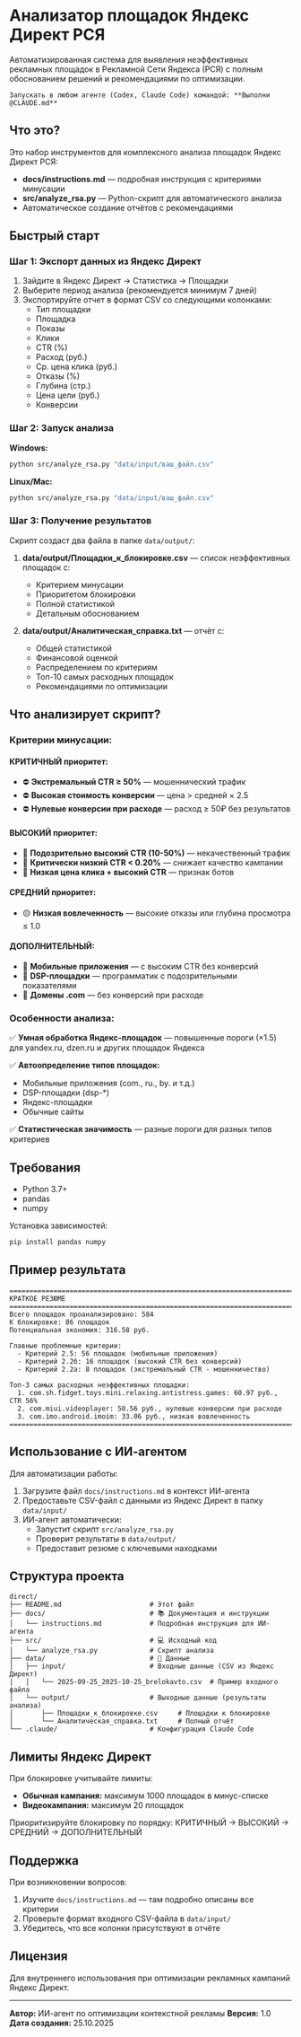 # Анализатор площадок Яндекс Директ РСЯ

Автоматизированная система для выявления неэффективных рекламных площадок в Рекламной Сети Яндекса (РСЯ) с полным обоснованием решений и рекомендациями по оптимизации.

```
Запускать в любом агенте (Codex, Claude Code) командой: **Выполни @CLAUDE.md**
```

## Что это?

Это набор инструментов для комплексного анализа площадок Яндекс Директ РСЯ:
- **docs/instructions.md** — подробная инструкция с критериями минусации
- **src/analyze_rsa.py** — Python-скрипт для автоматического анализа
- Автоматическое создание отчётов с рекомендациями

## Быстрый старт

### Шаг 1: Экспорт данных из Яндекс Директ

1. Зайдите в Яндекс Директ → Статистика → Площадки
2. Выберите период анализа (рекомендуется минимум 7 дней)
3. Экспортируйте отчет в формат CSV со следующими колонками:
   - Тип площадки
   - Площадка
   - Показы
   - Клики
   - CTR (%)
   - Расход (руб.)
   - Ср. цена клика (руб.)
   - Отказы (%)
   - Глубина (стр.)
   - Цена цели (руб.)
   - Конверсии

### Шаг 2: Запуск анализа

**Windows:**
```bash
python src/analyze_rsa.py "data/input/ваш_файл.csv"
```

**Linux/Mac:**
```bash
python src/analyze_rsa.py "data/input/ваш_файл.csv"
```

### Шаг 3: Получение результатов

Скрипт создаст два файла в папке `data/output/`:

1. **data/output/Площадки_к_блокировке.csv** — список неэффективных площадок с:
   - Критерием минусации
   - Приоритетом блокировки
   - Полной статистикой
   - Детальным обоснованием

2. **data/output/Аналитическая_справка.txt** — отчёт с:
   - Общей статистикой
   - Финансовой оценкой
   - Распределением по критериям
   - Топ-10 самых расходных площадок
   - Рекомендациями по оптимизации

## Что анализирует скрипт?

### Критерии минусации:

#### КРИТИЧНЫЙ приоритет:
- ⛔ **Экстремальный CTR ≥ 50%** — мошеннический трафик
- ⛔ **Высокая стоимость конверсии** — цена > средней × 2.5
- ⛔ **Нулевые конверсии при расходе** — расход ≥ 50₽ без результатов

#### ВЫСОКИЙ приоритет:
- 🔴 **Подозрительно высокий CTR (10-50%)** — некачественный трафик
- 🔴 **Критически низкий CTR < 0.20%** — снижает качество кампании
- 🔴 **Низкая цена клика + высокий CTR** — признак ботов

#### СРЕДНИЙ приоритет:
- 🟡 **Низкая вовлеченность** — высокие отказы или глубина просмотра ≤ 1.0

#### ДОПОЛНИТЕЛЬНЫЙ:
- 🔵 **Мобильные приложения** — с высоким CTR без конверсий
- 🔵 **DSP-площадки** — программатик с подозрительными показателями
- 🔵 **Домены .com** — без конверсий при расходе

### Особенности анализа:

✅ **Умная обработка Яндекс-площадок** — повышенные пороги (×1.5) для yandex.ru, dzen.ru и других площадок Яндекса

✅ **Автоопределение типов площадок:**
- Мобильные приложения (com., ru., by. и т.д.)
- DSP-площадки (dsp-*)
- Яндекс-площадки
- Обычные сайты

✅ **Статистическая значимость** — разные пороги для разных типов критериев

## Требования

- Python 3.7+
- pandas
- numpy

Установка зависимостей:
```bash
pip install pandas numpy
```

## Пример результата

```
================================================================================
КРАТКОЕ РЕЗЮМЕ
================================================================================
Всего площадок проанализировано: 584
К блокировке: 86 площадок
Потенциальная экономия: 316.58 руб.

Главные проблемные критерии:
  - Критерий 2.5: 56 площадок (мобильные приложения)
  - Критерий 2.2б: 16 площадок (высокий CTR без конверсий)
  - Критерий 2.2а: 8 площадок (экстремальный CTR - мошенничество)

Топ-3 самых расходных неэффективных площадки:
  1. com.sh.fidget.toys.mini.relaxing.antistress.games: 60.97 руб., CTR 56%
  2. com.miui.videoplayer: 50.56 руб., нулевые конверсии при расходе
  3. com.imo.android.imoim: 33.06 руб., низкая вовлеченность
================================================================================
```

## Использование с ИИ-агентом

Для автоматизации работы:

1. Загрузите файл `docs/instructions.md` в контекст ИИ-агента
2. Предоставьте CSV-файл с данными из Яндекс Директ в папку `data/input/`
3. ИИ-агент автоматически:
   - Запустит скрипт `src/analyze_rsa.py`
   - Проверит результаты в `data/output/`
   - Предоставит резюме с ключевыми находками

## Структура проекта

```
direct/
├── README.md                      # Этот файл
├── docs/                          # 📚 Документация и инструкции
│   └── instructions.md            # Подробная инструкция для ИИ-агента
├── src/                           # 💻 Исходный код
│   └── analyze_rsa.py             # Скрипт анализа
├── data/                          # 📁 Данные
│   ├── input/                     # Входные данные (CSV из Яндекс Директ)
│   │   └── 2025-09-25_2025-10-25_brelokavto.csv  # Пример входного файла
│   └── output/                    # Выходные данные (результаты анализа)
│       ├── Площадки_к_блокировке.csv     # Площадки к блокировке
│       └── Аналитическая_справка.txt     # Полный отчёт
└── .claude/                       # Конфигурация Claude Code
```

## Лимиты Яндекс Директ

При блокировке учитывайте лимиты:
- **Обычная кампания:** максимум 1000 площадок в минус-списке
- **Видеокампания:** максимум 20 площадок

Приоритизируйте блокировку по порядку: КРИТИЧНЫЙ → ВЫСОКИЙ → СРЕДНИЙ → ДОПОЛНИТЕЛЬНЫЙ

## Поддержка

При возникновении вопросов:
1. Изучите `docs/instructions.md` — там подробно описаны все критерии
2. Проверьте формат входного CSV-файла в `data/input/`
3. Убедитесь, что все колонки присутствуют в отчёте

## Лицензия

Для внутреннего использования при оптимизации рекламных кампаний Яндекс Директ.

---

**Автор:** ИИ-агент по оптимизации контекстной рекламы
**Версия:** 1.0
**Дата создания:** 25.10.2025
